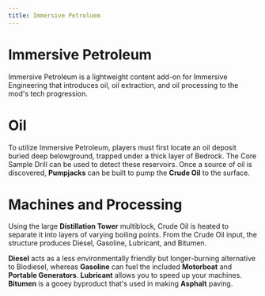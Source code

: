 ```yaml
---
title: Immersive Petroluem
---
```


# Immersive Petroleum

Immersive Petroleum is a lightweight content add-on for Immersive Engineering that introduces oil, oil extraction, and oil processing to the mod's tech progression.

# Oil

To utilize Immersive Petroleum, players must first locate an oil deposit buried deep belowground, trapped under a thick layer of Bedrock. The Core Sample Drill can be used to detect these reservoirs. Once a source of oil is discovered, **Pumpjacks** can be built to pump the **Crude Oil** to the surface.

# Machines and Processing

Using the large **Distillation Tower** multiblock, Crude Oil is heated to separate it into layers of varying boiling points. From the Crude Oil input, the structure produces Diesel, Gasoline, Lubricant, and Bitumen. 

**Diesel** acts as a less environmentally friendly but longer-burning alternative to Biodiesel, whereas **Gasoline** can fuel the included **Motorboat** and **Portable Generators**. **Lubricant** allows you to speed up your machines. **Bitumen** is a gooey byproduct that's used in making **Asphalt** paving.